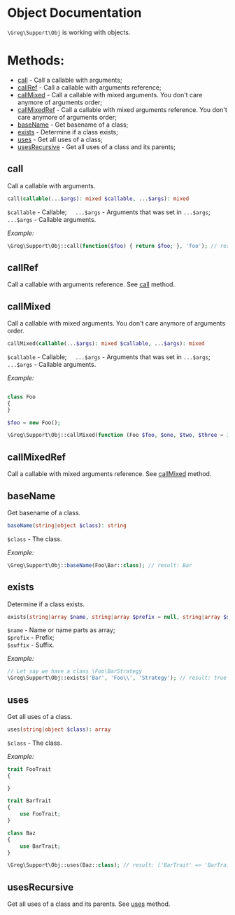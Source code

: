 # Object Documentation

`\Greg\Support\Obj` is working with objects.

# Methods:

* [call](#call) - Call a callable with arguments;
* [callRef](#callRef) - Call a callable with arguments reference;
* [callMixed](#callMixed) - Call a callable with mixed arguments. You don't care anymore of arguments order;
* [callMixedRef](#callMixedRef) - Call a callable with mixed arguments reference. You don't care anymore of arguments order;
* [baseName](#baseName) - Get basename of a class;
* [exists](#exists) - Determine if a class exists;
* [uses](#uses) - Get all uses of a class;
* [usesRecursive](#usesRecursive) - Get all uses of a class and its parents;

## call

Call a callable with arguments.

```php
call(callable(...$args): mixed $callable, ...$args): mixed
```

`$callable` - Callable;
&nbsp;&nbsp;&nbsp;&nbsp;`...$args` - Arguments that was set in `...$args`;  
`...$args` - Callable arguments.

_Example:_

```php
\Greg\Support\Obj::call(function($foo) { return $foo; }, 'foo'); // result: foo
```

## callRef

Call a callable with arguments reference. See [call](#call) method.

## callMixed

Call a callable with mixed arguments. You don't care anymore of arguments order.

```php
callMixed(callable(...$args): mixed $callable, ...$args): mixed
```

`$callable` - Callable;
&nbsp;&nbsp;&nbsp;&nbsp;`...$args` - Arguments that was set in `...$args`;  
`...$args` - Callable arguments.

_Example:_

```php

class Foo
{
}

$foo = new Foo();

\Greg\Support\Obj::callMixed(function (Foo $foo, $one, $two, $three = 3) { return func_get_args(); }, 1, $foo, 2); // result: [Foo, 1, 2]
```

## callMixedRef

Call a callable with mixed arguments reference. See [callMixed](#callmixed) method.

## baseName

Get basename of a class.

```php
baseName(string|object $class): string
```

`$class` - The class.

_Example:_

```php
\Greg\Support\Obj::baseName(Foo\Bar::class); // result: Bar
```

## exists

Determine if a class exists.

```php
exists(string|array $name, string|array $prefix = null, string|array $suffix = null): boolean
```

`$name` - Name or name parts as array;  
`$prefix` - Prefix;  
`$suffix` - Suffix.

_Example:_

```php
// Let say we have a class \Foo\BarStrategy
\Greg\Support\Obj::exists('Bar', 'Foo\\', 'Strategy'); // result: true
```

## uses

Get all uses of a class.

```php
uses(string|object $class): array
```

`$class` - The class.

_Example:_

```php
trait FooTrait
{

}

trait BarTrait
{
    use FooTrait;
}

class Baz
{
    use BarTrait;
}

\Greg\Support\Obj::uses(Baz::class); // result: ['BarTrait' => 'BarTrait', 'FooTrait' => 'FooTrait']
```

## usesRecursive

Get all uses of a class and its parents. See [uses](#uses) method.
